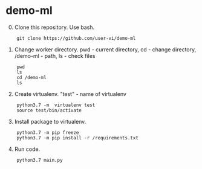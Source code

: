 # demo-ml

0. Clone this repository. Use bash.
```
    git clone https://github.com/user-vi/demo-ml
```

1. Change worker directory. pwd - current directory, cd - change directory, /demo-ml - path, ls - check files
```
    pwd
	ls
	cd /demo-ml
	ls
```

2. Create virtualenv. "test" - name of virtualenv
```
    python3.7 -m  virtualenv test
	source test/bin/activate
```

3. Install package to virtualenv.
```
    python3.7 -m pip freeze
	python3.7 -m pip install -r /requirements.txt
```

4. Run code.
```
    python3.7 main.py
```
